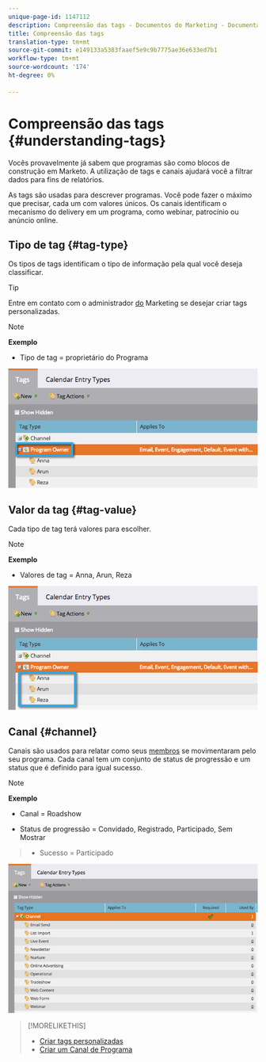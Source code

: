 ```yaml
---
unique-page-id: 1147112
description: Compreensão das tags - Documentos do Marketing - Documentação do produto
title: Compreensão das tags
translation-type: tm+mt
source-git-commit: e149133a5383faaef5e9c9b7775ae36e633ed7b1
workflow-type: tm+mt
source-wordcount: '174'
ht-degree: 0%

---
```



# Compreensão das tags {#understanding-tags}

Vocês provavelmente já sabem que programas são como blocos de construção em Marketo. A utilização de tags e canais ajudará você a filtrar dados para fins de relatórios.

As tags são usadas para descrever programas. Você pode fazer o máximo que precisar, cada um com valores únicos. Os canais identificam o mecanismo do delivery em um programa, como webinar, patrocínio ou anúncio online.

## Tipo de tag {#tag-type}

Os tipos de tags identificam o tipo de informação pela qual você deseja classificar.

>[!TIP]
>
>Entre em contato com o administrador [do](http://docs.marketo.com/display/DOCS/Create+Custom+Tags) Marketing se desejar criar tags personalizadas.

>[!NOTE]
>
>**Exemplo**
>
>* Tipo de tag = proprietário do Programa

>



![](assets/image2014-9-17-15-3a12-3a46.png)

## Valor da tag {#tag-value}

Cada tipo de tag terá valores para escolher.

>[!NOTE]
>
>**Exemplo**
>
>* Valores de tag = Anna, Arun, Reza

>



![](assets/image2014-9-17-15-3a16-3a8.png)

## Canal {#channel}

Canais são usados para relatar como seus [membros](../../../../product-docs/core-marketo-concepts/programs/creating-programs/understanding-program-membership.md) se movimentaram pelo seu programa. Cada canal tem um conjunto de status de progressão e um status que é definido para igual sucesso.

>[!NOTE]
>
>**Exemplo**
>
>* Canal = Roadshow
   >
   >
* Status de progressão = Convidado, Registrado, Participado, Sem Mostrar
>* Sucesso = Participado

>



![](assets/image2015-2-5-16-3a57-3a59.png)

>[!MORELIKETHIS]
>
>* [Criar tags personalizadas](../../../../product-docs/administration/tags/create-custom-tags.md)
>* [Criar um Canal de Programa](../../../../product-docs/administration/tags/create-a-program-channel.md)

>



